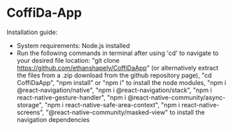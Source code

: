 # CoffiDa-App

Installation guide:
- System requirements: Node.js installed
- Run the following commands in terminal after using 'cd' to navigate to your desired file location: "git clone https://github.com/ethanshapely/CoffiDaApp" (or alternatively extract the files from a .zip download from the github repository page), "cd CoffiDaApp", "npm install" or "npm i" to install the node modules, "npm i @react-navigation/native", "npm i @react-navigation/stack", "npm i react-native-gesture-handler", "npm i @react-native-community/async-storage", "npm i react-native-safe-area-context", "npm i react-native-screens", "@react-native-community/masked-view" to install the navigation dependencies